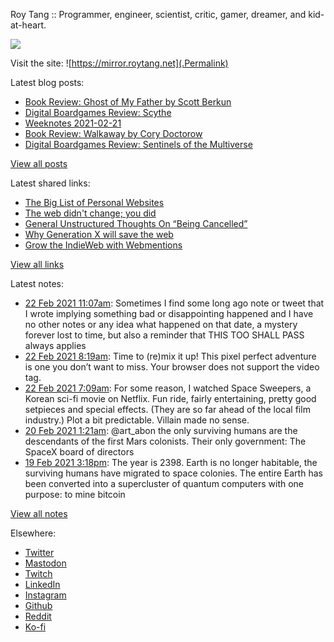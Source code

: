Roy Tang :: Programmer, engineer, scientist, critic, gamer, dreamer, and kid-at-heart.

![](https://roytang.net/img/profile.jpg)

Visit the site: ![https://mirror.roytang.net](.Permalink)

Latest blog posts:
    

- [Book Review: Ghost of My Father by Scott Berkun](https://mirror.roytang.net/2021/02/book-review-ghost-of-my-father-by-scott-berkun/)
- [Digital Boardgames Review: Scythe](https://mirror.roytang.net/2021/02/digital-boardgames-review-scythe/)
- [Weeknotes 2021-02-21](https://mirror.roytang.net/2021/02/weeknotes-2021-02-21/)
- [Book Review: Walkaway by Cory Doctorow](https://mirror.roytang.net/2021/02/book-review-walkaway-by-cory-doctorow/)
- [Digital Boardgames Review: Sentinels of the Multiverse](https://mirror.roytang.net/2021/02/digital-boardgames-review-sentinels-of-the-multiverse/)

[View all posts](https://mirror.roytang.net/blog)

Latest shared links:
    

- [The Big List of Personal Websites](https://mirror.roytang.net/2021/02/the-big-list-of-personal-websites/)
- [The web didn&#39;t change; you did](https://mirror.roytang.net/2021/02/the-web-didnt-change-you-did/)
- [General Unstructured Thoughts On “Being Cancelled”](https://mirror.roytang.net/2021/02/general-unstructured-thoughts-on-being-cancelled/)
- [Why Generation X will save the web](https://mirror.roytang.net/2021/02/why-generation-x-will-save-the-web/)
- [Grow the IndieWeb with Webmentions](https://mirror.roytang.net/2021/01/grow-the-indieweb-with-webmentions/)

[View all links](https://mirror.roytang.net/links)

Latest notes:
    

- [22 Feb 2021 11:07am](https://mirror.roytang.net/2021/02/5d9c9ac4060b440cdd16fcf15bf78000/): Sometimes I find some long ago note or tweet that I wrote implying something bad or disappointing happened and I have no other notes or any idea what happened on that date, a mystery forever lost to time, but also a reminder that THIS TOO SHALL PASS always applies
- [22 Feb 2021 8:19am](https://mirror.roytang.net/2021/02/1363765401742569474/): Time to (re)mix it up! This pixel perfect adventure is one you don’t want to miss.
Your browser does not support the video tag.  
- [22 Feb 2021 7:09am](https://mirror.roytang.net/2021/02/1363747640391860225/): For some reason, I watched Space Sweepers, a Korean sci-fi movie on Netflix. Fun ride, fairly entertaining, pretty good setpieces and special effects. (They are so far ahead of the local film industry.) Plot a bit predictable. Villain made no sense.
- [20 Feb 2021 1:21am](https://mirror.roytang.net/2021/02/1362935326239465472/): @art_abon the only surviving humans are the descendants of the first Mars colonists. Their only government: The SpaceX board of directors
- [19 Feb 2021 3:18pm](https://mirror.roytang.net/2021/02/1362783672357724161/): The year is 2398. Earth is no longer habitable, the surviving humans have migrated to space colonies. The entire Earth has been converted into a supercluster of quantum computers with one purpose: to mine bitcoin

[View all notes](https://mirror.roytang.net/notes)

Elsewhere:

- [Twitter](https://twitter.com/roytang)
- [Mastodon](https://mastodon.technology/@roytang)
- [Twitch](https://twitch.tv/twitchyroy)
- [LinkedIn](https://www.linkedin.com/in/roytang)
- [Instagram](https://instagram.com/roytang0400)
- [Github](https://github.com/roytang)
- [Reddit](https://reddit.com/u/hungryroy)
- [Ko-fi](https://ko-fi.com/roytang)